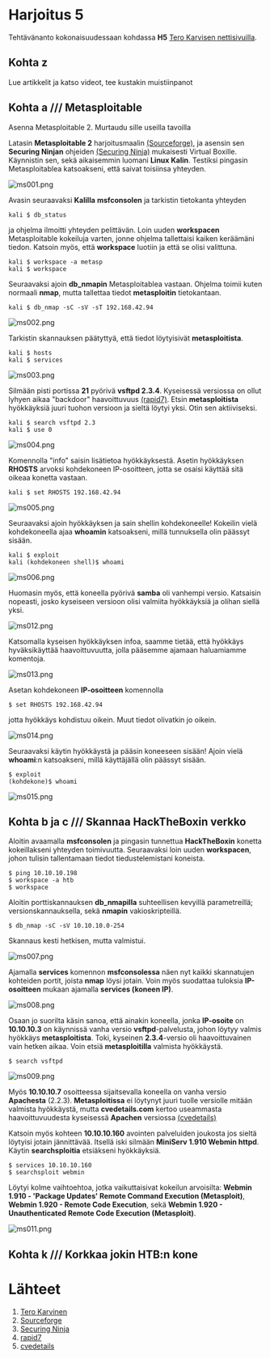 # Harjoitus 5

Tehtävänanto kokonaisuudessaan kohdassa **H5** [Tero Karvisen nettisivuilla](http://terokarvinen.com/2020/tunkeutumistestaus-kurssi-pentest-course-ict4tn027-3006-autumn-2020/).

## Kohta z

Lue artikkelit ja katso videot, tee kustakin muistiinpanot

## Kohta a /// Metasploitable

Asenna Metasploitable 2. Murtaudu sille useilla tavoilla

Latasin **Metasploitable 2** harjoitusmaalin [(Sourceforge)](https://sourceforge.net/projects/metasploitable/), ja asensin sen **Securing Ninjan** ohjeiden [(Securing Ninja)](https://securingninja.com/how-to-install-metasploitable-in-virtualbox/) mukaisesti Virtual Boxille. Käynnistin sen, sekä aikaisemmin luomani **Linux Kalin**. Testiksi pingasin Metasploitablea katsoakseni, että saivat toisiinsa yhteyden.

![ms001.png](./kuvat/ms001.png)

Avasin seuraavaksi **Kalilla** **msfconsolen** ja tarkistin tietokanta yhteyden

    kali $ db_status

ja ohjelma ilmoitti yhteyden pelittävän. Loin uuden **workspacen** Metasploitable kokeiluja varten, jonne ohjelma tallettaisi kaiken keräämäni tiedon. Katsoin myös, että **workspace** luotiin ja että se olisi valittuna.

    kali $ workspace -a metasp
    kali $ workspace

Seuraavaksi ajoin **db_nmapin** Metasploitablea vastaan. Ohjelma toimii kuten normaali **nmap**, mutta tallettaa tiedot **metasploitin** tietokantaan.

    kali $ db_nmap -sC -sV -sT 192.168.42.94

![ms002.png](./kuvat/ms002.png)

Tarkistin skannauksen päätyttyä, että tiedot löytyisivät **metasploitista**.

    kali $ hosts
    kali $ services

![ms003.png](./kuvat/ms003.png)

Silmään pisti portissa **21** pyörivä **vsftpd 2.3.4**. Kyseisessä versiossa on ollut lyhyen aikaa "backdoor" haavoittuvuus [(rapid7)](https://www.rapid7.com/db/modules/exploit/unix/ftp/vsftpd_234_backdoor/). Etsin **metasploitista** hyökkäyksiä juuri tuohon versioon ja sieltä löytyi yksi. Otin sen aktiiviseksi.

    kali $ search vsftpd 2.3
    kali $ use 0

![ms004.png](./kuvat/ms004.png)

Komennolla "info" saisin lisätietoa hyökkäyksestä. Asetin hyökkäyksen **RHOSTS** arvoksi kohdekoneen IP-osoitteen, jotta se osaisi käyttää sitä oikeaa konetta vastaan.

    kali $ set RHOSTS 192.168.42.94

![ms005.png](./kuvat/ms005.png)

Seuraavaksi ajoin hyökkäyksen ja sain shellin kohdekoneelle! Kokeilin vielä kohdekoneella ajaa **whoamin** katsoakseni, millä tunnuksella olin päässyt sisään.

    kali $ exploit
    kali (kohdekoneen shell)$ whoami

![ms006.png](./kuvat/ms006.png)


Huomasin myös, että koneella pyörivä **samba** oli vanhempi versio. Katsaisin nopeasti, josko kyseiseen versioon olisi valmiita hyökkäyksiä ja olihan siellä yksi.

![ms012.png](./kuvat/ms012.png)

Katsomalla kyseisen hyökkäyksen infoa, saamme tietää, että hyökkäys hyväksikäyttää haavoittuvuutta, jolla pääsemme ajamaan haluamiamme komentoja.

![ms013.png](./kuvat/ms013.png)

Asetan kohdekoneen **IP-osoitteen** komennolla

    $ set RHOSTS 192.168.42.94

jotta hyökkäys kohdistuu oikein. Muut tiedot olivatkin jo oikein.

![ms014.png](./kuvat/ms014.png)

Seuraavaksi käytin hyökkäystä ja pääsin koneeseen sisään! Ajoin vielä **whoami**:n katsoakseni, millä käyttäjällä olin päässyt sisään.

    $ exploit
    (kohdekone)$ whoami

![ms015.png](./kuvat/ms015.png)

## Kohta b ja c /// Skannaa HackTheBoxin verkko

Aloitin avaamalla **msfconsolen** ja pingasin tunnettua **HackTheBoxin** konetta kokeillakseni yhteyden toimivuutta. Seuraavaksi loin uuden **workspacen**, johon tulisin tallentamaan tiedot tiedustelemistani koneista.

    $ ping 10.10.10.198
    $ workspace -a htb
    $ workspace

Aloitin porttiskannauksen **db_nmapilla** suhteellisen kevyillä parametreillä; versionskannauksella, sekä **nmapin** vakioskripteillä.

    $ db_nmap -sC -sV 10.10.10.0-254

Skannaus kesti hetkisen, mutta valmistui.

![ms007.png](./kuvat/ms007.png)

Ajamalla **services** komennon **msfconsolessa** näen nyt kaikki skannatujen kohteiden portit, joista **nmap** löysi jotain. Voin myös suodattaa tuloksia **IP-osoitteen** mukaan ajamalla **services (koneen IP)**.

![ms008.png](./kuvat/ms008.png)

Osaan jo suorilta käsin sanoa, että ainakin koneella, jonka **IP-osoite** on **10.10.10.3** on käynnissä vanha versio **vsftpd**-palvelusta, johon löytyy valmis hyökkäys **metasploitista**. Toki, kyseinen **2.3.4**-versio oli haavoittuvainen vain hetken aikaa. Voin etsiä **metasploitilla** valmista hyökkäystä.

    $ search vsftpd

![ms009.png](./kuvat/ms009.png)

Myös **10.10.10.7** osoitteessa sijaitsevalla koneella on vanha versio **Apachesta** (2.2.3). **Metasploitissa** ei löytynyt juuri tuolle versiolle mitään valmista hyökkäystä, mutta **cvedetails.com** kertoo useammasta haavoittuvuudesta kyseisessä **Apachen** versiossa [(cvedetails)](https://www.cvedetails.com/vulnerability-list/vendor_id-45/product_id-66/version_id-40007/Apache-Http-Server-2.2.3.html)

Katsoin myös kohteen **10.10.10.160** avointen palveluiden joukosta jos sieltä löytyisi jotain jännittävää. Itsellä iski silmään **MiniServ 1.910 Webmin httpd**. Käytin **searchsploitia** etsiäkseni hyökkäyksiä.

    $ services 10.10.10.160
    $ searchsploit webmin

Löytyi kolme vaihtoehtoa, jotka vaikuttaisivat kokeilun arvoisilta: 
**Webmin 1.910 - 'Package Updates' Remote Command Execution (Metasploit)**,
**Webmin 1.920 - Remote Code Execution**, sekä
**Webmin 1.920 - Unauthenticated Remote Code Execution (Metasploit)**.

![ms011.png](./kuvat/ms011.png)

## Kohta k /// Korkkaa jokin HTB:n kone

# Lähteet

1. [Tero Karvinen](http://terokarvinen.com/2020/tunkeutumistestaus-kurssi-pentest-course-ict4tn027-3006-autumn-2020/)
2. [Sourceforge](https://sourceforge.net/projects/metasploitable/)
3. [Securing Ninja](https://securingninja.com/how-to-install-metasploitable-in-virtualbox/)
4. [rapid7](https://www.rapid7.com/db/modules/exploit/unix/ftp/vsftpd_234_backdoor/)
5. [cvedetails](https://www.cvedetails.com/vulnerability-list/vendor_id-45/product_id-66/version_id-40007/Apache-Http-Server-2.2.3.html)
